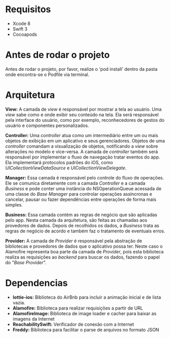 # Requisitos
- Xcode 8
- Swift 3
- Cocoapods

# Antes de rodar o projeto
Antes de rodar o projeto, por favor, realize o 'pod install' dentro da pasta onde encontra-se o Podfile via terminal.

# Arquitetura
**View:** 
A camada de *view* é responsável por mostrar a tela ao usuário. Uma *view* sabe como e onde exibir seu conteúdo na tela. Ela será responsável pela interface do usuário, como por exemplo, reconhecedores de gestos do usuário e componentes personalizados.

**Controller:**
Uma *controller* atua como um intermediário entre um ou mais objetos de exibição em um aplicativo e seus gerenciadores. Objetos de uma *controller* comandam a visualização de objetos, notificando a *view* sobre alterações no modelo e vice-versa. A camada de *controller* também será responsável por implementar o fluxo de navegação tratar eventos do app. Ela implementará protocolos padrões do iOS, como *UICollectionViewDataSource* e *UICollectionViewDelegate*.

**Manager:** 
Essa camada é responsável pelo controle do fluxo de operações. Ele se comunica diretamente com a camada *Controller* e a camada *Business* e pode conter uma instância do NSOperationQueue acessada de uma classe do *Base Manager* para controlar operações assíncronas e cancelar, pausar ou fazer dependências entre operações de forma mais simples.

**Business:** 
Essa camada contém as regras de negócio que são aplicadas pelo app. Nesta camada da arquitetura, são feitas as chamadas aos provedores de dados. Depois de recolhidos os dados, a *Business* trata as regras de negócio de acordo e também faz o tratamento de eventuais erros.

**Provider:**
A camada de *Provider* é responsável pela abstração de bibliotecas e provedores de dados que o aplicativo possa ter. Neste caso o Alamofire representa boa parte da camada de *Provider*, pois esta biblioteca realiza as requisições ao *backend* para buscar os dados, fazendo o papel do "*Base Provider*".  

# Dependencias
- **lottie-ios:** Biblioteca do AirBnb para incluir a animação inicial e de lista vazia.
- **Alamofire:** Biblioteca para realizar requisições a partir de URL
- **AlamofireImage:** Biblioteca de image loader e cacher para baixar as imagens da Internet
- **ReachabilitySwift:** Verificador de conexão com a Internet
- **Freddy:** Biblioteca para facilitar o parse de arquivos no formato JSON
